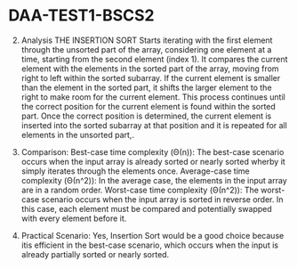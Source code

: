 # DAA-TEST1-BSCS2

2. Analysis
THE INSERTION SORT
Starts iterating with the first element through the unsorted part of the array, considering one element at a time, starting from the second element (index 1). It compares the current element with the elements in the sorted part of the array, moving from right to left within the sorted subarray. If the current element is smaller than the element in the sorted part, it shifts the larger element to the right to make room for the current element. This process continues until the correct position for the current element is found within the sorted part. Once the correct position is determined, the current element is inserted into the sorted subarray at that position and it is repeated for all elements in the unsorted part,.

4. Comparison:
Best-case time complexity (Θ(n)): 
The best-case scenario occurs when the input array is already sorted or nearly sorted wherby it simply iterates through the elements once.
Average-case time complexity (Θ(n^2)): 
In the average case, the elements in the input array are in a random order. 
Worst-case time complexity (Θ(n^2)): 
The worst-case scenario occurs when the input array is sorted in reverse order. In this case, each element must be compared and potentially swapped with every element before it.

5. Practical Scenario:
Yes, Insertion Sort would be a good choice because itis efficient in the best-case scenario, which occurs when the input is already partially sorted or nearly sorted.


